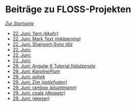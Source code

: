 Beiträge zu FLOSS-Projekten
===========================

*[Zur Startseite](./)*

- [22. Juni: Yarn *(kkuhr)*](#)
- [22. Juni: Mark Text *(mklpiening)*](https://github.com/marktext/marktext)
- [22. Juni: Shairport-Sync *tillz*](https://github.com/mikebrady/shairport-sync)
- [22. Juni:](#)
- [22. Juni:](#)
- [22. Juni:](#)
- [29. Juni: Angular 6 Tutorial *fistutzenste*](#)
- [29. Juni: *KarolinePlum*](#)
- [29. Juni: *ashek*](#)
- [29. Juni: Zim *(astiefvater)*](#)
- [29. Juni: rambox *(pluettmann)*](#)
- [29. Juni: coala *(dkopatz)*](#)
- [29. Juni: (ekeser)](#)
